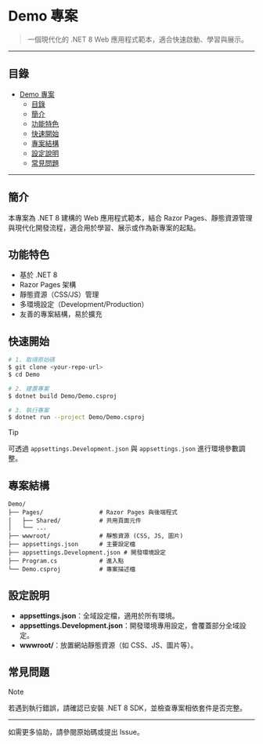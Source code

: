 # Demo 專案

> 一個現代化的 .NET 8 Web 應用程式範本，適合快速啟動、學習與展示。

---

## 目錄
- [Demo 專案](#demo-專案)
  - [目錄](#目錄)
  - [簡介](#簡介)
  - [功能特色](#功能特色)
  - [快速開始](#快速開始)
  - [專案結構](#專案結構)
  - [設定說明](#設定說明)
  - [常見問題](#常見問題)

---

## 簡介

本專案為 .NET 8 建構的 Web 應用程式範本，結合 Razor Pages、靜態資源管理與現代化開發流程，適合用於學習、展示或作為新專案的起點。

## 功能特色
- 基於 .NET 8
- Razor Pages 架構
- 靜態資源（CSS/JS）管理
- 多環境設定（Development/Production）
- 友善的專案結構，易於擴充

## 快速開始

```sh
# 1. 取得原始碼
$ git clone <your-repo-url>
$ cd Demo

# 2. 建置專案
$ dotnet build Demo/Demo.csproj

# 3. 執行專案
$ dotnet run --project Demo/Demo.csproj
```

> [!TIP]
> 可透過 `appsettings.Development.json` 與 `appsettings.json` 進行環境參數調整。

## 專案結構

```
Demo/
├── Pages/                # Razor Pages 與後端程式
│   ├── Shared/           # 共用頁面元件
│   └── ...
├── wwwroot/              # 靜態資源 (CSS, JS, 圖片)
├── appsettings.json      # 主要設定檔
├── appsettings.Development.json # 開發環境設定
├── Program.cs            # 進入點
└── Demo.csproj           # 專案描述檔
```

## 設定說明
- **appsettings.json**：全域設定檔，適用於所有環境。
- **appsettings.Development.json**：開發環境專用設定，會覆蓋部分全域設定。
- **wwwroot/**：放置網站靜態資源（如 CSS、JS、圖片等）。

## 常見問題

> [!NOTE]
> 若遇到執行錯誤，請確認已安裝 .NET 8 SDK，並檢查專案相依套件是否完整。

---

如需更多協助，請參閱原始碼或提出 Issue。
